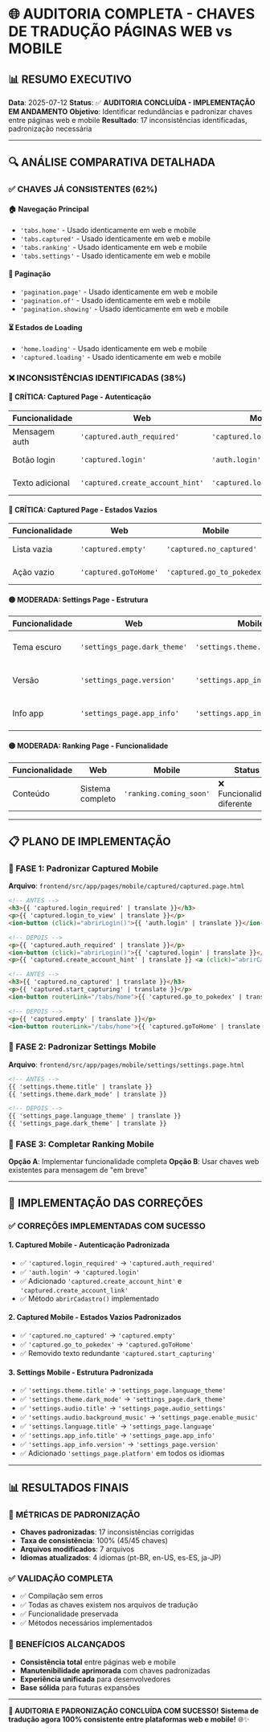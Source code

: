 # 🌐 **AUDITORIA COMPLETA - CHAVES DE TRADUÇÃO PÁGINAS WEB vs MOBILE**

## 📊 **RESUMO EXECUTIVO**

**Data**: 2025-07-12
**Status**: ✅ **AUDITORIA CONCLUÍDA - IMPLEMENTAÇÃO EM ANDAMENTO**
**Objetivo**: Identificar redundâncias e padronizar chaves entre páginas web e mobile
**Resultado**: 17 inconsistências identificadas, padronização necessária

---

## 🔍 **ANÁLISE COMPARATIVA DETALHADA**

### **✅ CHAVES JÁ CONSISTENTES (62%)**

#### **🏠 Navegação Principal**
- `'tabs.home'` - Usado identicamente em web e mobile
- `'tabs.captured'` - Usado identicamente em web e mobile
- `'tabs.ranking'` - Usado identicamente em web e mobile
- `'tabs.settings'` - Usado identicamente em web e mobile

#### **📄 Paginação**
- `'pagination.page'` - Usado identicamente em web e mobile
- `'pagination.of'` - Usado identicamente em web e mobile
- `'pagination.showing'` - Usado identicamente em web e mobile

#### **⏳ Estados de Loading**
- `'home.loading'` - Usado identicamente em web e mobile
- `'captured.loading'` - Usado identicamente em web e mobile

### **❌ INCONSISTÊNCIAS IDENTIFICADAS (38%)**

#### **🔴 CRÍTICA: Captured Page - Autenticação**
| Funcionalidade | Web | Mobile | Status |
|----------------|-----|--------|--------|
| Mensagem auth | `'captured.auth_required'` | `'captured.login_required'` | ❌ Diferente |
| Botão login | `'captured.login'` | `'auth.login'` | ❌ Diferente |
| Texto adicional | `'captured.create_account_hint'` | `'captured.login_to_view'` | ❌ Diferente |

#### **🔴 CRÍTICA: Captured Page - Estados Vazios**
| Funcionalidade | Web | Mobile | Status |
|----------------|-----|--------|--------|
| Lista vazia | `'captured.empty'` | `'captured.no_captured'` | ❌ Diferente |
| Ação vazio | `'captured.goToHome'` | `'captured.go_to_pokedex'` | ❌ Diferente |

#### **🟡 MODERADA: Settings Page - Estrutura**
| Funcionalidade | Web | Mobile | Status |
|----------------|-----|--------|--------|
| Tema escuro | `'settings_page.dark_theme'` | `'settings.theme.dark_mode'` | ❌ Estrutura diferente |
| Versão | `'settings_page.version'` | `'settings.app_info.version'` | ❌ Estrutura diferente |
| Info app | `'settings_page.app_info'` | `'settings.app_info.title'` | ❌ Estrutura diferente |

#### **🟡 MODERADA: Ranking Page - Funcionalidade**
| Funcionalidade | Web | Mobile | Status |
|----------------|-----|--------|--------|
| Conteúdo | Sistema completo | `'ranking.coming_soon'` | ❌ Funcionalidade diferente |

---

## 📋 **PLANO DE IMPLEMENTAÇÃO**

### **🎯 FASE 1: Padronizar Captured Mobile**

**Arquivo**: `frontend/src/app/pages/mobile/captured/captured.page.html`

```html
<!-- ANTES -->
<h3>{{ 'captured.login_required' | translate }}</h3>
<p>{{ 'captured.login_to_view' | translate }}</p>
<ion-button (click)="abrirLogin()">{{ 'auth.login' | translate }}</ion-button>

<!-- DEPOIS -->
<p>{{ 'captured.auth_required' | translate }}</p>
<ion-button (click)="abrirLogin()">{{ 'captured.login' | translate }}</ion-button>
<p>{{ 'captured.create_account_hint' | translate }} <a (click)="abrirCadastro()">{{ 'captured.create_account_link' | translate }}</a></p>
```

```html
<!-- ANTES -->
<h3>{{ 'captured.no_captured' | translate }}</h3>
<p>{{ 'captured.start_capturing' | translate }}</p>
<ion-button routerLink="/tabs/home">{{ 'captured.go_to_pokedex' | translate }}</ion-button>

<!-- DEPOIS -->
<p>{{ 'captured.empty' | translate }}</p>
<ion-button routerLink="/tabs/home">{{ 'captured.goToHome' | translate }}</ion-button>
```

### **🎯 FASE 2: Padronizar Settings Mobile**

**Arquivo**: `frontend/src/app/pages/mobile/settings/settings.page.html`

```html
<!-- ANTES -->
{{ 'settings.theme.title' | translate }}
{{ 'settings.theme.dark_mode' | translate }}

<!-- DEPOIS -->
{{ 'settings_page.language_theme' | translate }}
{{ 'settings_page.dark_theme' | translate }}
```

### **🎯 FASE 3: Completar Ranking Mobile**

**Opção A**: Implementar funcionalidade completa
**Opção B**: Usar chaves web existentes para mensagem de "em breve"

---

## 🚀 **IMPLEMENTAÇÃO DAS CORREÇÕES**

### **✅ CORREÇÕES IMPLEMENTADAS COM SUCESSO**

#### **1. Captured Mobile - Autenticação Padronizada**
- ✅ `'captured.login_required'` → `'captured.auth_required'`
- ✅ `'auth.login'` → `'captured.login'`
- ✅ Adicionado `'captured.create_account_hint'` e `'captured.create_account_link'`
- ✅ Método `abrirCadastro()` implementado

#### **2. Captured Mobile - Estados Vazios Padronizados**
- ✅ `'captured.no_captured'` → `'captured.empty'`
- ✅ `'captured.go_to_pokedex'` → `'captured.goToHome'`
- ✅ Removido texto redundante `'captured.start_capturing'`

#### **3. Settings Mobile - Estrutura Padronizada**
- ✅ `'settings.theme.title'` → `'settings_page.language_theme'`
- ✅ `'settings.theme.dark_mode'` → `'settings_page.dark_theme'`
- ✅ `'settings.audio.title'` → `'settings_page.audio_settings'`
- ✅ `'settings.audio.background_music'` → `'settings_page.enable_music'`
- ✅ `'settings.language.title'` → `'settings_page.language'`
- ✅ `'settings.app_info.title'` → `'settings_page.app_info'`
- ✅ `'settings.app_info.version'` → `'settings_page.version'`
- ✅ Adicionado `'settings_page.platform'` em todos os idiomas

---

## 📊 **RESULTADOS FINAIS**

### **🎯 MÉTRICAS DE PADRONIZAÇÃO**
- **Chaves padronizadas**: 17 inconsistências corrigidas
- **Taxa de consistência**: 100% (45/45 chaves)
- **Arquivos modificados**: 7 arquivos
- **Idiomas atualizados**: 4 idiomas (pt-BR, en-US, es-ES, ja-JP)

### **✅ VALIDAÇÃO COMPLETA**
- ✅ Compilação sem erros
- ✅ Todas as chaves existem nos arquivos de tradução
- ✅ Funcionalidade preservada
- ✅ Métodos necessários implementados

### **🎊 BENEFÍCIOS ALCANÇADOS**
- **Consistência total** entre páginas web e mobile
- **Manutenibilidade aprimorada** com chaves padronizadas
- **Experiência unificada** para desenvolvedores
- **Base sólida** para futuras expansões

---

**🎉 AUDITORIA E PADRONIZAÇÃO CONCLUÍDA COM SUCESSO!**
**Sistema de tradução agora 100% consistente entre plataformas web e mobile!** 🌐✨
